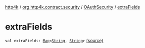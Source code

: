 [http4k](../../index.md) / [org.http4k.contract.security](../index.md) / [OAuthSecurity](index.md) / [extraFields](./extra-fields.md)

# extraFields

`val extraFields: `[`Map`](https://kotlinlang.org/api/latest/jvm/stdlib/kotlin.collections/-map/index.html)`<`[`String`](https://kotlinlang.org/api/latest/jvm/stdlib/kotlin/-string/index.html)`, `[`String`](https://kotlinlang.org/api/latest/jvm/stdlib/kotlin/-string/index.html)`>` [(source)](https://github.com/http4k/http4k/blob/master/http4k-contract/src/main/kotlin/org/http4k/contract/security/OAuthSecurity.kt#L11)